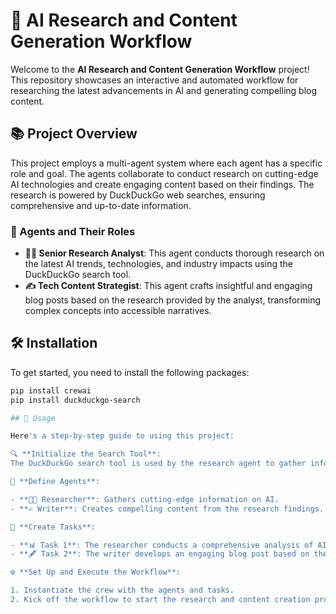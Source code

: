 # 🚀 AI Research and Content Generation Workflow

Welcome to the **AI Research and Content Generation Workflow** project! This repository showcases an interactive and automated workflow for researching the latest advancements in AI and generating compelling blog content.

## 📚 Project Overview

This project employs a multi-agent system where each agent has a specific role and goal. The agents collaborate to conduct research on cutting-edge AI technologies and create engaging content based on their findings. The research is powered by DuckDuckGo web searches, ensuring comprehensive and up-to-date information.

### 👥 Agents and Their Roles

- **🧑‍🔬 Senior Research Analyst**: This agent conducts thorough research on the latest AI trends, technologies, and industry impacts using the DuckDuckGo search tool.
- **✍️ Tech Content Strategist**: This agent crafts insightful and engaging blog posts based on the research provided by the analyst, transforming complex concepts into accessible narratives.

## 🛠️ Installation

To get started, you need to install the following packages:

```bash
pip install crewai
pip install duckduckgo-search

## 🚀 Usage

Here's a step-by-step guide to using this project:

🔍 **Initialize the Search Tool**:
The DuckDuckGo search tool is used by the research agent to gather information.

👥 **Define Agents**:

- **🧑‍🔬 Researcher**: Gathers cutting-edge information on AI.
- **✍️ Writer**: Creates compelling content from the research findings.

📝 **Create Tasks**:

- **📊 Task 1**: The researcher conducts a comprehensive analysis of AI advancements.
- **🖋️ Task 2**: The writer develops an engaging blog post based on the analysis.

⚙️ **Set Up and Execute the Workflow**:

1. Instantiate the crew with the agents and tasks.
2. Kick off the workflow to start the research and content creation process.
